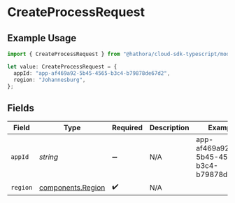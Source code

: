 # CreateProcessRequest

## Example Usage

```typescript
import { CreateProcessRequest } from "@hathora/cloud-sdk-typescript/models/operations";

let value: CreateProcessRequest = {
  appId: "app-af469a92-5b45-4565-b3c4-b79878de67d2",
  region: "Johannesburg",
};
```

## Fields

| Field                                                  | Type                                                   | Required                                               | Description                                            | Example                                                |
| ------------------------------------------------------ | ------------------------------------------------------ | ------------------------------------------------------ | ------------------------------------------------------ | ------------------------------------------------------ |
| `appId`                                                | *string*                                               | :heavy_minus_sign:                                     | N/A                                                    | app-af469a92-5b45-4565-b3c4-b79878de67d2               |
| `region`                                               | [components.Region](../../models/components/region.md) | :heavy_check_mark:                                     | N/A                                                    |                                                        |